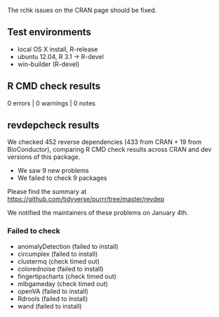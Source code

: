 
The rchk issues on the CRAN page should be fixed.

## Test environments

* local OS X install, R-release
* ubuntu 12.04, R 3.1 -> R-devel
* win-builder (R-devel)

## R CMD check results

0 errors | 0 warnings | 0 notes

## revdepcheck results

We checked 452 reverse dependencies (433 from CRAN + 19 from BioConductor), comparing R CMD check results across CRAN and dev versions of this package.

 * We saw 9 new problems
 * We failed to check 9 packages

Please find the summary at https://github.com/tidyverse/purrr/tree/master/revdep

We notified the maintainers of these problems on January 4th.


### Failed to check

* anomalyDetection (failed to install)
* circumplex       (failed to install)
* clustermq        (check timed out)
* colorednoise     (failed to install)
* fingertipscharts (check timed out)
* mlbgameday       (check timed out)
* openVA           (failed to install)
* Rdrools          (failed to install)
* wand             (failed to install)
